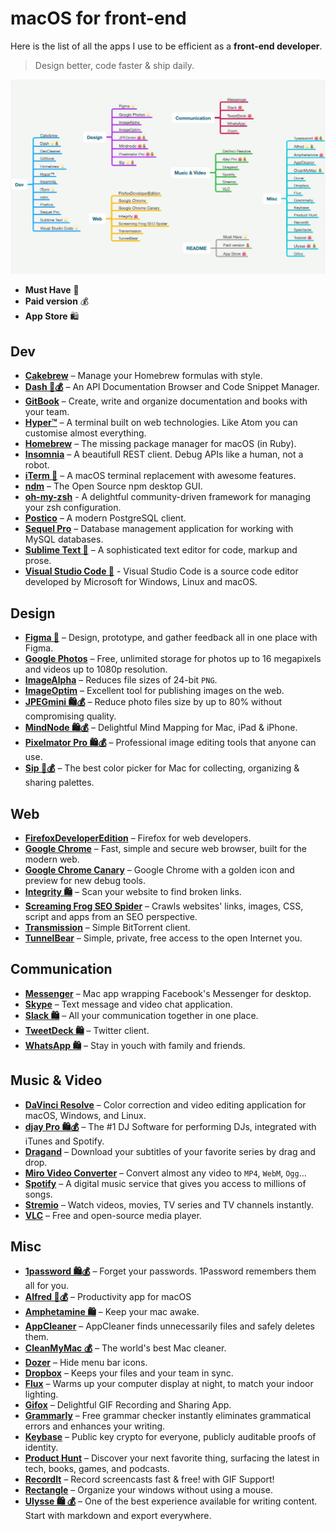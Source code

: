 # macOS for front-end

Here is the list of all the apps I use to be efficient as a **front-end developer**.

> Design better, code faster & ship daily.

[![](macos-front-end.mindnode/QuickLook/Preview.jpg)](http://bit.ly/macos-front-end)

- **Must Have** 🌟
- **Paid version** 💰
- **App Store** 🛍

## Dev

- **[Cakebrew](https://github.com/brunophilipe/Cakebrew)** – Manage your Homebrew formulas with style.
- **[Dash 🌟💰](https://kapeli.com/dash)** – An API Documentation Browser and Code Snippet Manager.
- **[GitBook](https://www.gitbook.com/)** – Create, write and organize documentation and books with your team.
- **[Hyper™](https://hyper.is/)** – A terminal built on web technologies. Like Atom you can customise almost everything.
- **[Homebrew](https://brew.sh/)** – The missing package manager for macOS (in Ruby).
- **[Insomnia](https://insomnia.rest/)** – A beautifull REST client. Debug APIs like a human, not a robot.
- **[iTerm 🌟](https://www.iterm2.com/)** – A macOS terminal replacement with awesome features.
- **[ndm](https://720kb.github.io/ndm/)** – The Open Source npm desktop GUI.
- **[oh-my-zsh](https://github.com/robbyrussell/oh-my-zsh)** - A delightful community-driven framework for managing your zsh configuration.
- **[Postico](https://eggerapps.at/postico/)** – A modern PostgreSQL client.
- **[Sequel Pro](https://www.sequelpro.com/)** – Database management application for working with MySQL databases.
- **[Sublime Text 🌟](https://www.sublimetext.com/)** – A sophisticated text editor for code, markup and prose.
- **[Visual Studio Code 🌟](https://code.visualstudio.com/Download)** - Visual Studio Code is a source code editor developed by Microsoft for Windows, Linux and macOS.

## Design

- **[Figma 🌟](https://www.figma.com/downloads/)** – Design, prototype, and gather feedback all in one place with Figma.
- **[Google Photos](https://photos.google.com/apps)** – Free, unlimited storage for photos up to 16 megapixels and videos up to 1080p resolution.
- **[ImageAlpha](https://pngmini.com/)** – Reduces file sizes of 24-bit `PNG`.
- **[ImageOptim](https://imageoptim.com/)** – Excellent tool for publishing images on the web.
- **[JPEGmini 🛍💰](https://itunes.apple.com/fr/app/jpegmini/id498944723?l=en&mt=12)** – Reduce photo files size by up to 80% without compromising quality.
- **[MindNode 🛍💰](https://itunes.apple.com/fr/app/mindnode-2-delightful-mind-mapping/id992076693?l=en&mt=12)** – Delightful Mind Mapping for Mac, iPad & iPhone.
- **[Pixelmator Pro 🛍💰](https://www.pixelmator.com/pro/)** – Professional image editing tools that anyone can use.
- **[Sip 🌟💰](https://sipapp.io/)** – The best color picker for Mac for collecting, organizing & sharing palettes.

## Web

- **[FirefoxDeveloperEdition](https://www.mozilla.org/firefox/developer/)** – Firefox for web developers.
- **[Google Chrome](https://www.google.com/chrome/browser/desktop/index.html)** – Fast, simple and secure web browser, built for the modern web.
- **[Google Chrome Canary](https://www.google.com/chrome/browser/canary.html)** – Google Chrome with a golden icon and preview for new debug tools.
- **[Integrity 🛍](https://itunes.apple.com/fr/app/integrity/id513610341?l=en&mt=12)** – Scan your website to find broken links.
- **[Screaming Frog SEO Spider](https://www.screamingfrog.co.uk/seo-spider/)** – Crawls websites' links, images, CSS, script and apps from an SEO perspective.
- **[Transmission](https://transmissionbt.com/download/)** – Simple BitTorrent client.
- **[TunnelBear](https://www.tunnelbear.com/)** – Simple, private, free access to the open Internet you.

## Communication

- **[Messenger](https://fbmacmessenger.rsms.me/)** – Mac app wrapping Facebook's Messenger for desktop.
- **[Skype](https://www.skype.com)** – Text message and video chat application.
- **[Slack 🛍](https://itunes.apple.com/fr/app/slack/id803453959?l=en&mt=12)** – All your communication together in one place.
- **[TweetDeck 🛍](https://itunes.apple.com/fr/app/tweetdeck-by-twitter/id485812721?l=en&mt=12)** – Twitter client.
- **[WhatsApp 🛍](https://itunes.apple.com/fr/app/whatsapp-desktop/id1147396723?l=en&mt=12)** – Stay in youch with family and friends.

## Music & Video

- **[DaVinci Resolve](https://www.blackmagicdesign.com/fr/products/davinciresolve/)** – Color correction and video editing application for macOS, Windows, and Linux.
- **[djay Pro 🛍💰](https://itunes.apple.com/fr/app/djay-pro/id947578651?l=en&mt=12)** – The #1 DJ Software for performing DJs, integrated with iTunes and Spotify.
- **[Dragand](http://dragand.watch/)** – Download your subtitles of your favorite series by drag and drop.
- **[Miro Video Converter](http://www.mirovideoconverter.com/)** – Convert almost any video to `MP4`, `WebM`, `Ogg`…
- **[Spotify](https://www.spotify.com)** – A digital music service that gives you access to millions of songs.
- **[Stremio](https://www.strem.io/)** – Watch videos, movies, TV series and TV channels instantly.
- **[VLC](https://www.videolan.org/vlc/download-macosx.fr.html)** – Free and open-source media player.

## Misc

- **[1password 🛍💰](https://itunes.apple.com/fr/app/1password-password-manager-and-secure-wallet/id443987910?l=en&mt=12)** – Forget your passwords. 1Password remembers them all for you.
- **[Alfred 🌟💰](https://www.alfredapp.com/)** – Productivity app for macOS
- **[Amphetamine 🛍](https://itunes.apple.com/fr/app/amphetamine/id937984704?l=en&mt=12)** – Keep your mac awake.
- **[AppCleaner](https://freemacsoft.net/appcleaner/)** – AppCleaner finds unnecessarily files and safely deletes them.
- **[CleanMyMac 💰](https://cleanmymac.com/)** – The world's best Mac cleaner.
- **[Dozer](https://dozermac.com/)** – Hide menu bar icons.
- **[Dropbox](https://www.dropbox.com/downloading)** – Keeps your files and your team in sync.
- **[Flux](https://justgetflux.com/)** – Warms up your computer display at night, to match your indoor lighting.
- **[Gifox](https://gifox.io/)** – Delightful GIF Recording and Sharing App.
- **[Grammarly](https://grammarly.com)** – Free grammar checker instantly eliminates grammatical errors and enhances your writing.
- **[Keybase](https://keybase.io/)** – Public key crypto for everyone, publicly auditable proofs of identity.
- **[Product Hunt](https://github.com/producthunt/producthunt-osx/)** – Discover your next favorite thing, surfacing the latest in tech, books, games, and podcasts.
- **[RecordIt](http://recordit.co/)** – Record screencasts fast & free! with GIF Support!
- **[Rectangle](https://rectangleapp.com/)** – Organize your windows without using a mouse.
- **[Ulysse 🛍 💰](https://itunes.apple.com/us/app/ulysses/id1225570693?mt=12)** – One of the best experience available for writing content. Start with markdown and export everywhere.
